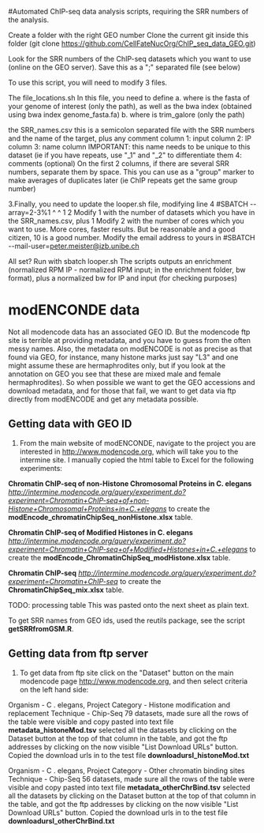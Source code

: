 #Automated ChIP-seq data analysis scripts, requiring the SRR numbers of the analysis. 

Create a folder with the right GEO number
Clone the current git inside this folder (git clone https://github.com/CellFateNucOrg/ChIP_seq_data_GEO.git)

Look for the SRR numbers of the ChIP-seq datasets which you want to use (online on the GEO server).
Save this as a ";" separated file (see below)

To use this script, you will need to modify 3 files.

The file_locations.sh In this file, you need to define a. where is the fasta of your genome of interest (only the path), as well as the bwa index (obtained using bwa index genome_fasta.fa) b. where is trim_galore (only the path)

the SRR_names.csv this is a semicolon separated file with the SRR numbers and the name of the target, plus any comment column 1: input column 2: IP column 3: name column IMPORTANT: this name needs to be unique to this dataset (ie if you have repeats, use "_1" and "_2"  to differentiate them 4: comments (optional) On the first 2 columns, if there are several SRR numbers, separate them by space. This you can use as a "group" marker to make averages of duplicates later (ie ChIP repeats get the same group number)

3.Finally, you need to update the looper.sh file, modifying line 4 
#SBATCH --array=2-3%1 
                  ^ ^ 
                  1 2 
Modify 1 with the number of datasets which you have in the SRR_names.csv, plus 1 Modify 2 with the number of cores which you want to use. More cores, faster results. But be reasonable and a good citizen, 10 is a good number.
Modify the email address to yours in 
#SBATCH --mail-user=peter.meister@izb.unibe.ch

All set? Run with sbatch looper.sh
The scripts outputs an enrichment (normalized RPM IP - normalized RPM input; in the enrichment folder, bw format), plus a normalized bw for IP and input (for checking purposes) 


# modENCONDE data
Not all modencode data has an associated GEO ID. But the modencode ftp site is terrible at providing metadata, and you have to guess from the often messy names. Also, the metadata on modENCODE is not as precise as that found via GEO, for instance, many histone marks just say "L3" and one might assume these are hermaphrodites only, but if you look at the annotation on GEO you see that these are mixed male and female hermaphrodites). So when possible we want to get the GEO accessions and download metadata, and for those that fail, we want to get data via ftp directly from modENCODE and get any metadata possible. 

## Getting data with GEO ID
1) From the main website of modENCONDE, navigate to the project you are interested in http://www.modencode.org, which will take you to the intermine site. I manually copied the html table to Excel for the following experiments: 

**Chromatin ChIP-seq of non-Histone Chromosomal Proteins in C. elegans** *http://intermine.modencode.org/query/experiment.do?experiment=Chromatin+ChIP-seq+of+non-Histone+Chromosomal+Proteins+in+C.+elegans* to create the **modEncode_chromatinChipSeq_nonHistone.xlsx** table.  

**Chromatin ChIP-seq of Modified Histones in C. elegans** *http://intermine.modencode.org/query/experiment.do?experiment=Chromatin+ChIP-seq+of+Modified+Histones+in+C.+elegans* to create the **modEncode_ChromatinChipSeq_modHistone.xlsx** table.

**Chromatin ChIP-seq** *http://intermine.modencode.org/query/experiment.do?experiment=Chromatin+ChIP-seq* to create the **ChromatinChipSeq_mix.xlsx** table.

TODO: processing table
This was pasted onto the next sheet as plain text. 

To get SRR names from GEO ids, used the reutils package, see the script **getSRRfromGSM.R**. 

## Getting data from ftp server
1) To get data from ftp site click on the "Dataset" button on the main modencode page http://www.modencode.org, and then select criteria on the left hand side: 

  Organism - C . elegans, 
  Project Category - Histone modification and replacement
  Technique - Chip-Seq
  79 datasets, made sure all the rows of the table were visible and copy pasted into text file **metadata_histoneMod.tsv**
  selected all the datasets by clicking on the Dataset button at the top of that column in the table, and got the ftp addresses by clicking on the now visible "List Download URLs" button. Copied the download urls in to the test file **downloadursl_histoneMod.txt**


  Organism - C . elegans, 
  Project Category - Other chromatin binding sites
  Technique - Chip-Seq
  56 datasets, made sure all the rows of the table were visible and copy pasted into text file **metadata_otherChrBind.tsv**
  selected all the datasets by clicking on the Dataset button at the top of that column in the table, and got the ftp addresses by clicking on the now visible "List Download URLs" button. Copied the download urls in to the test file **downloadursl_otherChrBind.txt**

